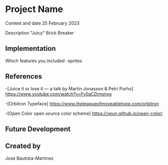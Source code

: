 # Project Name

Context and date
25 February 2023

Description
"Juicy" Brick Breaker

## Implementation

Which features you included
-sprites

## References
-[Juice it or lose it — a talk by Martin Jonasson & Petri Purho] https://www.youtube.com/watch?v=Fy0aCDmgnxg

-[Orbitron Typeface] https://www.theleagueofmoveabletype.com/orbitron

-[Open Color open source color scheme] https://yeun.github.io/open-color/

## Future Development


## Created by
Jose Bautista-Martinez
